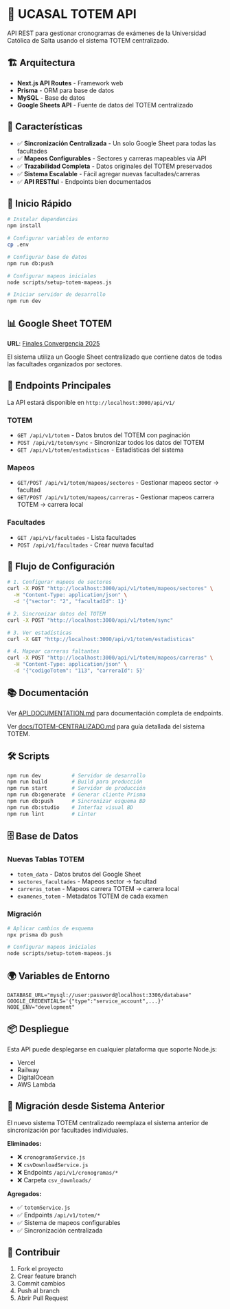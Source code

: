 # 🚀 UCASAL TOTEM API

API REST para gestionar cronogramas de exámenes de la Universidad Católica de Salta usando el sistema TOTEM centralizado.

## 🏗️ Arquitectura

- **Next.js API Routes** - Framework web
- **Prisma** - ORM para base de datos
- **MySQL** - Base de datos
- **Google Sheets API** - Fuente de datos del TOTEM centralizado

## 🎯 Características

- ✅ **Sincronización Centralizada** - Un solo Google Sheet para todas las facultades
- ✅ **Mapeos Configurables** - Sectores y carreras mapeables via API
- ✅ **Trazabilidad Completa** - Datos originales del TOTEM preservados
- ✅ **Sistema Escalable** - Fácil agregar nuevas facultades/carreras
- ✅ **API RESTful** - Endpoints bien documentados

## 🚀 Inicio Rápido

```bash
# Instalar dependencias
npm install

# Configurar variables de entorno
cp .env

# Configurar base de datos
npm run db:push

# Configurar mapeos iniciales
node scripts/setup-totem-mapeos.js

# Iniciar servidor de desarrollo
npm run dev
```

## 📊 Google Sheet TOTEM

**URL**: [Finales Convergencia 2025](https://docs.google.com/spreadsheets/d/12_tx2DXfebO-5SjRTiRTg3xebVR1x-5xJ_BFY7EPaS8/edit?gid=848244318#gid=848244318)

El sistema utiliza un Google Sheet centralizado que contiene datos de todas las facultades organizados por sectores.

## 📱 Endpoints Principales

La API estará disponible en `http://localhost:3000/api/v1/`

### TOTEM
- `GET /api/v1/totem` - Datos brutos del TOTEM con paginación
- `POST /api/v1/totem/sync` - Sincronizar todos los datos del TOTEM
- `GET /api/v1/totem/estadisticas` - Estadísticas del sistema

### Mapeos
- `GET/POST /api/v1/totem/mapeos/sectores` - Gestionar mapeos sector → facultad
- `GET/POST /api/v1/totem/mapeos/carreras` - Gestionar mapeos carrera TOTEM → carrera local

### Facultades
- `GET /api/v1/facultades` - Lista facultades
- `POST /api/v1/facultades` - Crear nueva facultad

## 🔧 Flujo de Configuración

```bash
# 1. Configurar mapeos de sectores
curl -X POST "http://localhost:3000/api/v1/totem/mapeos/sectores" \
  -H "Content-Type: application/json" \
  -d '{"sector": "2", "facultadId": 1}'

# 2. Sincronizar datos del TOTEM
curl -X POST "http://localhost:3000/api/v1/totem/sync"

# 3. Ver estadísticas
curl -X GET "http://localhost:3000/api/v1/totem/estadisticas"

# 4. Mapear carreras faltantes
curl -X POST "http://localhost:3000/api/v1/totem/mapeos/carreras" \
  -H "Content-Type: application/json" \
  -d '{"codigoTotem": "113", "carreraId": 5}'
```

## 📚 Documentación

Ver [API_DOCUMENTATION.md](./API_DOCUMENTATION.md) para documentación completa de endpoints.

Ver [docs/TOTEM-CENTRALIZADO.md](./docs/TOTEM-CENTRALIZADO.md) para guía detallada del sistema TOTEM.

## 🛠️ Scripts

```bash
npm run dev          # Servidor de desarrollo
npm run build        # Build para producción
npm run start        # Servidor de producción
npm run db:generate  # Generar cliente Prisma
npm run db:push      # Sincronizar esquema BD
npm run db:studio    # Interfaz visual BD
npm run lint         # Linter
```

## 🗄️ Base de Datos

### Nuevas Tablas TOTEM
- `totem_data` - Datos brutos del Google Sheet
- `sectores_facultades` - Mapeos sector → facultad
- `carreras_totem` - Mapeos carrera TOTEM → carrera local
- `examenes_totem` - Metadatos TOTEM de cada examen

### Migración
```bash
# Aplicar cambios de esquema
npx prisma db push

# Configurar mapeos iniciales
node scripts/setup-totem-mapeos.js
```

## 🌍 Variables de Entorno

```env
DATABASE_URL="mysql://user:password@localhost:3306/database"
GOOGLE_CREDENTIALS='{"type":"service_account",...}'
NODE_ENV="development"
```

## 📦 Despliegue

Esta API puede desplegarse en cualquier plataforma que soporte Node.js:
- Vercel
- Railway  
- DigitalOcean
- AWS Lambda

## 🔄 Migración desde Sistema Anterior

El nuevo sistema TOTEM centralizado reemplaza el sistema anterior de sincronización por facultades individuales.

**Eliminados:**
- ❌ `cronogramaService.js`
- ❌ `csvDownloadService.js` 
- ❌ Endpoints `/api/v1/cronogramas/*`
- ❌ Carpeta `csv_downloads/`

**Agregados:**
- ✅ `totemService.js`
- ✅ Endpoints `/api/v1/totem/*`
- ✅ Sistema de mapeos configurables
- ✅ Sincronización centralizada

## 🤝 Contribuir

1. Fork el proyecto
2. Crear feature branch
3. Commit cambios
4. Push al branch
5. Abrir Pull Request
